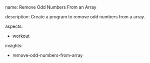 name: Remove Odd Numbers From an Array

description: Create a program to remove odd numbers from a array.

aspects:
  - workout

insights:
  - remove-odd-numbers-from-array